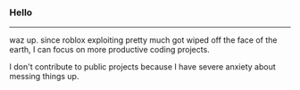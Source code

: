 ### Hello
<hr>

waz up. since roblox exploiting pretty much got wiped off the face of the earth, I can focus on more productive coding projects.

I don't contribute to public projects because I have severe anxiety about messing things up.
